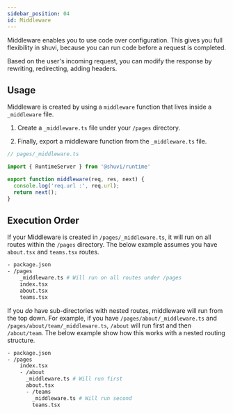 ```yaml
---
sidebar_position: 04
id: Middleware
---
```


Middleware enables you to use code over configuration. This gives you full flexibility in shuvi, because you can run code before a request is completed. 

Based on the user's incoming request, you can modify the response by rewriting, redirecting, adding headers.

## Usage

Middleware is created by using a `middleware` function that lives inside a `_middleware` file.

1. Create a `_middleware.ts` file under your `/pages` directory.

1. Finally, export a middleware function from the `_middleware.ts` file.

```jsx
// pages/_middleware.ts

import { RuntimeServer } from '@shuvi/runtime'

export function middleware(req, res, next) {
  console.log('req.url :', req.url);
  return next();
}
```

## Execution Order

If your Middleware is created in `/pages/_middleware.ts`, it will run on all routes within the `/pages` directory. The below example assumes you have `about.tsx` and `teams.tsx` routes.

```bash
- package.json
- /pages
    _middleware.ts # Will run on all routes under /pages
    index.tsx
    about.tsx
    teams.tsx
```

If you _do_ have sub-directories with nested routes, middleware will run from the top down. For example, if you have `/pages/about/_middleware.ts` and `/pages/about/team/_middleware.ts`, `/about` will run first and then `/about/team`. The below example show how this works with a nested routing structure.

```bash
- package.json
- /pages
    index.tsx
    - /about
      _middleware.ts # Will run first
      about.tsx
      - /teams
        _middleware.ts # Will run second
        teams.tsx
```
